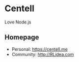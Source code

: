 # Centell 



Love Node.js  

## Homepage
- Personal: https://centell.me
- Community: http://RLidea.com

<!--
**centell/centell** is a ✨ _special_ ✨ repository because its `README.md` (this file) appears on your GitHub profile.
![Hits](https://hitcounter.pythonanywhere.com/count/tag.svg?url=https%3A%2F%2Fgithub.com%2Fcentell%2Fhit-counter)  
Here are some ideas to get you started:

- 🔭 I’m currently working on ...
- 🌱 I’m currently learning ...
- 👯 I’m looking to collaborate on ...
- 🤔 I’m looking for help with ...
- 💬 Ask me about ...
- 📫 How to reach me: ...
- 😄 Pronouns: ...
- ⚡ Fun fact: ...
-->
